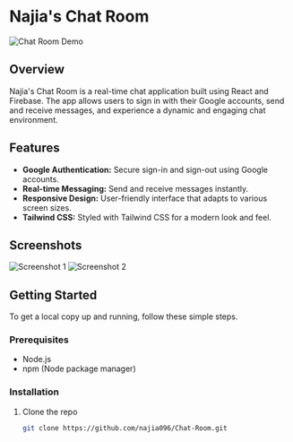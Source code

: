 # Najia's Chat Room

![Chat Room Demo](https://your-gif-link-here.com/chat-room-demo.gif)

## Overview

Najia's Chat Room is a real-time chat application built using React and Firebase. The app allows users to sign in with their Google accounts, send and receive messages, and experience a dynamic and engaging chat environment.

## Features

- **Google Authentication:** Secure sign-in and sign-out using Google accounts.
- **Real-time Messaging:** Send and receive messages instantly.
- **Responsive Design:** User-friendly interface that adapts to various screen sizes.
- **Tailwind CSS:** Styled with Tailwind CSS for a modern look and feel.

## Screenshots

![Screenshot 1](https://your-screenshot-link-here.com/screenshot1.png)
![Screenshot 2](https://your-screenshot-link-here.com/screenshot2.png)

## Getting Started

To get a local copy up and running, follow these simple steps.

### Prerequisites

- Node.js
- npm (Node package manager)

### Installation

1. Clone the repo
   ```sh
   git clone https://github.com/najia096/Chat-Room.git

